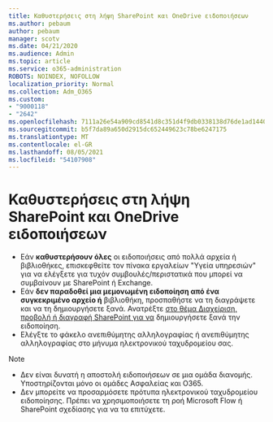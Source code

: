 ```yaml
---
title: Καθυστερήσεις στη λήψη SharePoint και OneDrive ειδοποιήσεων
ms.author: pebaum
author: pebaum
manager: scotv
ms.date: 04/21/2020
ms.audience: Admin
ms.topic: article
ms.service: o365-administration
ROBOTS: NOINDEX, NOFOLLOW
localization_priority: Normal
ms.collection: Adm_O365
ms.custom:
- "9000118"
- "2642"
ms.openlocfilehash: 7111a26e54a909cd8541d8c351d4f9db0338138d76de1ad14402b1c86932b79c
ms.sourcegitcommit: b5f7da89a650d2915dc652449623c78be6247175
ms.translationtype: MT
ms.contentlocale: el-GR
ms.lasthandoff: 08/05/2021
ms.locfileid: "54107908"
---
```

# <a name="delays-in-receiving-sharepoint-and-onedrive-alerts"></a>Καθυστερήσεις στη λήψη SharePoint και OneDrive ειδοποιήσεων

- Εάν **καθυστερήσουν όλες** οι ειδοποιήσεις από πολλά [](https://portal.office.com/adminportal/home?ref=/servicehealth) αρχεία ή βιβλιοθήκες, επισκεφθείτε τον πίνακα εργαλείων "Υγεία υπηρεσιών" για να ελέγξετε για τυχόν συμβουλές/περιστατικά που μπορεί να συμβαίνουν με SharePoint ή Exchange.
- Εάν **δεν παραδοθεί μια μεμονωμένη ειδοποίηση από ένα συγκεκριμένο αρχείο ή** βιβλιοθήκη, προσπαθήστε να τη διαγράψετε και να τη δημιουργήσετε ξανά. Ανατρέξτε [στο θέμα Διαχείριση, προβολή ή διαγραφή SharePoint για να](https://support.microsoft.com/office/99dfb19c-9a90-4a8c-aba1-aa8c8afb0de2) δημιουργήσετε ξανά την ειδοποίηση.
- Ελέγξτε το φάκελο ανεπιθύμητης αλληλογραφίας ή ανεπιθύμητης αλληλογραφίας στο μήνυμα ηλεκτρονικού ταχυδρομείου σας.

> [!NOTE]
> - Δεν είναι δυνατή η αποστολή ειδοποιήσεων σε μια ομάδα διανομής. Υποστηρίζονται μόνο οι ομάδες Ασφαλείας και O365.
> - Δεν μπορείτε να προσαρμόσετε πρότυπα ηλεκτρονικού ταχυδρομείου ειδοποίησης. Πρέπει να χρησιμοποιήσετε τη ροή Microsoft Flow ή SharePoint σχεδίασης για να τα επιτύχετε.
